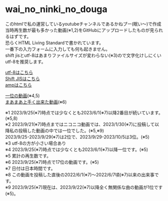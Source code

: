 # wai_no_ninki_no_douga
このhtmlで私の運営しているyoutubeチャンネルであるかねプー(眠い〜)で作成当時再生数が最も多かった動画(※1,2)をGitHubにアップロードしたものが見られるはずです。<br>
恐らくHTML Living Standardで書かれています。<br>
一番下の入力フォームに入力しても何も起きません。<br>
shift jisとutf-8はあまりファイルサイズが変わらない(※3)ので文字化けしにくいutf-8を推奨します。

<a href="index_utf-8.html">utf-8はこちら</a><br>
<a href="index_Shift_JIS.html">Shift JISはこちら</a><br>
<a href="main_amp">ampはこちら</a>

<a href="movie2/">一位の動画</a>(※4,5)<br>
<a href="movie1/">まあまあ上手く出来た動画</a>(※6)

※1 2023/9/25(※7)時点では少なくとも2023/6/1(※7)以降2番目が続いています。(※5,8)<br>
※2 2023/9/21(※7)時点まではニコニコ動画では、2023/1/30(※7)に投稿して以降私の投稿した動画の中では一位でした。(※5,※9)<br>
2023/9/25-2023/9/29(※7)は2位で、2023/9/29-2023/10/5は3位。(※5)<br>
※3 utf-8の方が小さい場合あり<br> 
※4 2023/9/25(※7)時点では少なくとも2023/6/1(※7)以降一位です。(※5)<br>
※5 累計の再生数です。<br>
※6 2023/9/25(※7)時点で17位の動画です。(※5)<br>
※7 日付は日本時間です。<br>
※8 この動画を投稿した直後の2022/6/1(※7)〜2022/6/7頃(※7)以来の出来事です。<br>
※9 2023/9/25(※7)現在は、2023/9/22(※7)以降全く無関係な曲の動画が1位です(※5)。
